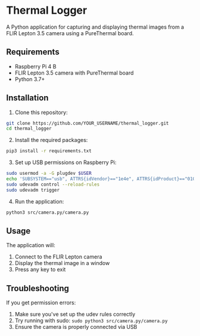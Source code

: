 # Thermal Logger
A Python application for capturing and displaying thermal images from a FLIR Lepton 3.5 camera using a PureThermal board.

## Requirements
- Raspberry Pi 4 B
- FLIR Lepton 3.5 camera with PureThermal board
- Python 3.7+

## Installation

1. Clone this repository:
```bash
git clone https://github.com/YOUR_USERNAME/thermal_logger.git
cd thermal_logger
```

2. Install the required packages:
```bash
pip3 install -r requirements.txt
```

3. Set up USB permissions on Raspberry Pi:
```bash
sudo usermod -a -G plugdev $USER
echo 'SUBSYSTEM=="usb", ATTRS{idVendor}=="1e4e", ATTRS{idProduct}=="0100", MODE="0666"' | sudo tee /etc/udev/rules.d/99-purethermal.rules
sudo udevadm control --reload-rules
sudo udevadm trigger
```

4. Run the application:
```bash
python3 src/camera.py/camera.py
```

## Usage
The application will:
1. Connect to the FLIR Lepton camera
2. Display the thermal image in a window
3. Press any key to exit

## Troubleshooting
If you get permission errors:
1. Make sure you've set up the udev rules correctly
2. Try running with sudo: `sudo python3 src/camera.py/camera.py`
3. Ensure the camera is properly connected via USB
